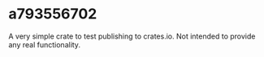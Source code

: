 # a793556702
A very simple crate to test publishing to crates.io. Not intended to provide any real functionality.